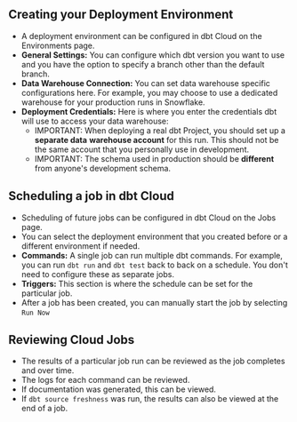## Creating your Deployment Environment

-   A deployment environment can be configured in dbt Cloud on the Environments page.
-   **General Settings:** You can configure which dbt version you want to use and you have the option to specify a branch other than the default branch.
-   **Data Warehouse Connection:** You can set data warehouse specific configurations here. For example, you may choose to use a dedicated warehouse for your production runs in Snowflake.
-   **Deployment Credentials:** Here is where you enter the credentials dbt will use to access your data warehouse:
    -   IMPORTANT: When deploying a real dbt Project, you should set up a **separate data** **warehouse account** for this run. This should not be the same account that you personally use in development.
    -   IMPORTANT: The schema used in production should be **different** from anyone's development schema.

## Scheduling a job in dbt Cloud

-   Scheduling of future jobs can be configured in dbt Cloud on the Jobs page.
-   You can select the deployment environment that you created before or a different environment if needed.
-   **Commands:** A single job can run multiple dbt commands. For example, you can run `dbt run` and `dbt test` back to back on a schedule. You don't need to configure these as separate jobs.
-   **Triggers:** This section is where the schedule can be set for the particular job.
-   After a job has been created, you can manually start the job by selecting `Run Now`

## Reviewing Cloud Jobs

-   The results of a particular job run can be reviewed as the job completes and over time.
-   The logs for each command can be reviewed.
-   If documentation was generated, this can be viewed.
-   If `dbt source freshness` was run, the results can also be viewed at the end of a job.